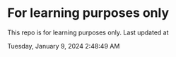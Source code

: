 # For learning purposes only
This repo is for learning purposes only.
Last updated at

Tuesday, January 9, 2024 2:48:49 AM

